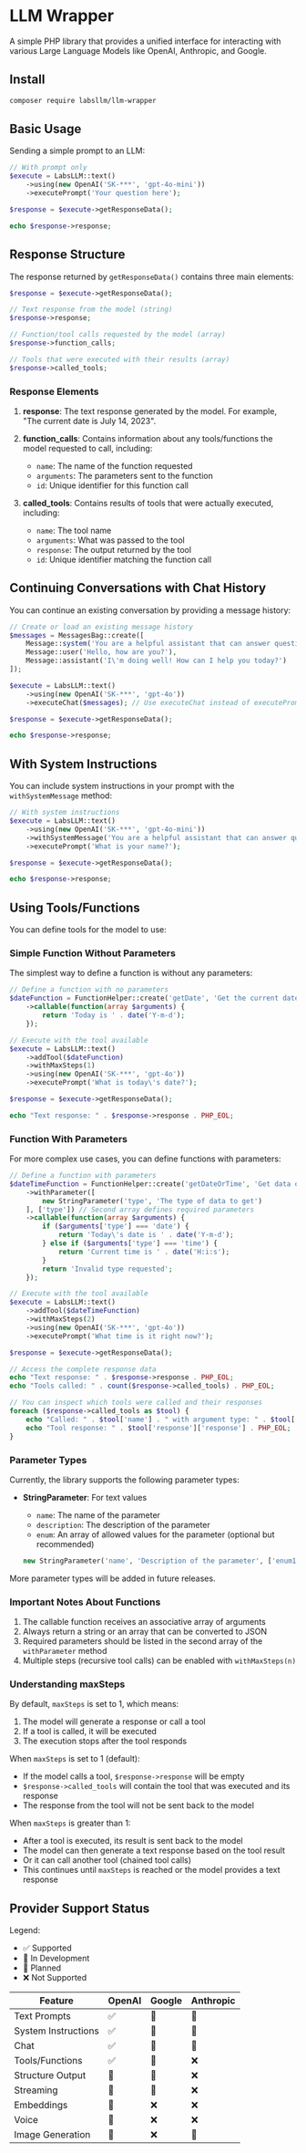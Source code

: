 # LLM Wrapper

A simple PHP library that provides a unified interface for interacting with various Large Language Models like OpenAI, Anthropic, and Google.

## Install

```bash
composer require labsllm/llm-wrapper
```

## Basic Usage

Sending a simple prompt to an LLM:

```php
// With prompt only
$execute = LabsLLM::text()
    ->using(new OpenAI('SK-***', 'gpt-4o-mini'))
    ->executePrompt('Your question here');

$response = $execute->getResponseData();

echo $response->response;
```

## Response Structure

The response returned by `getResponseData()` contains three main elements:

```php
$response = $execute->getResponseData();

// Text response from the model (string)
$response->response;

// Function/tool calls requested by the model (array)
$response->function_calls;

// Tools that were executed with their results (array)
$response->called_tools;
```

### Response Elements

1. **response**: The text response generated by the model. For example, "The current date is July 14, 2023".

2. **function_calls**: Contains information about any tools/functions the model requested to call, including:
   - `name`: The name of the function requested
   - `arguments`: The parameters sent to the function
   - `id`: Unique identifier for this function call

3. **called_tools**: Contains results of tools that were actually executed, including:
   - `name`: The tool name
   - `arguments`: What was passed to the tool
   - `response`: The output returned by the tool
   - `id`: Unique identifier matching the function call

## Continuing Conversations with Chat History

You can continue an existing conversation by providing a message history:

```php
// Create or load an existing message history
$messages = MessagesBag::create([
    Message::system('You are a helpful assistant that can answer questions.'),
    Message::user('Hello, how are you?'),
    Message::assistant('I\'m doing well! How can I help you today?')
]);

$execute = LabsLLM::text()
    ->using(new OpenAI('SK-***', 'gpt-4o'))
    ->executeChat($messages); // Use executeChat instead of executePrompt

$response = $execute->getResponseData();

echo $response->response;
```


## With System Instructions

You can include system instructions in your prompt with the `withSystemMessage` method:

```php
// With system instructions
$execute = LabsLLM::text()
    ->using(new OpenAI('SK-***', 'gpt-4o-mini'))
    ->withSystemMessage('You are a helpful assistant that can answer questions and help with tasks your name is John Doe.')
    ->executePrompt('What is your name?');

$response = $execute->getResponseData();

echo $response->response;
```

## Using Tools/Functions

You can define tools for the model to use:

### Simple Function Without Parameters

The simplest way to define a function is without any parameters:

```php
// Define a function with no parameters
$dateFunction = FunctionHelper::create('getDate', 'Get the current date')
    ->callable(function(array $arguments) {
        return 'Today is ' . date('Y-m-d');
    });

// Execute with the tool available
$execute = LabsLLM::text()
    ->addTool($dateFunction)
    ->withMaxSteps(1)
    ->using(new OpenAI('SK-***', 'gpt-4o'))
    ->executePrompt('What is today\'s date?');

$response = $execute->getResponseData();

echo "Text response: " . $response->response . PHP_EOL;
```

### Function With Parameters

For more complex use cases, you can define functions with parameters:

```php
// Define a function with parameters
$dateTimeFunction = FunctionHelper::create('getDateOrTime', 'Get data or time from the day')
    ->withParameter([
        new StringParameter('type', 'The type of data to get')
    ], ['type']) // Second array defines required parameters
    ->callable(function(array $arguments) {
        if ($arguments['type'] === 'date') {
            return 'Today\'s date is ' . date('Y-m-d');
        } else if ($arguments['type'] === 'time') {
            return 'Current time is ' . date('H:i:s');
        }
        return 'Invalid type requested';
    });

// Execute with the tool available
$execute = LabsLLM::text()
    ->addTool($dateTimeFunction)
    ->withMaxSteps(2)
    ->using(new OpenAI('SK-***', 'gpt-4o'))
    ->executePrompt('What time is it right now?');

$response = $execute->getResponseData();

// Access the complete response data
echo "Text response: " . $response->response . PHP_EOL;
echo "Tools called: " . count($response->called_tools) . PHP_EOL;

// You can inspect which tools were called and their responses
foreach ($response->called_tools as $tool) {
    echo "Called: " . $tool['name'] . " with argument type: " . $tool['arguments']['type'] . PHP_EOL;
    echo "Tool response: " . $tool['response']['response'] . PHP_EOL;
}
```

### Parameter Types

Currently, the library supports the following parameter types:

- **StringParameter**: For text values
  - `name`: The name of the parameter
  - `description`: The description of the parameter
  - `enum`: An array of allowed values for the parameter (optional but recommended)

  ```php
  new StringParameter('name', 'Description of the parameter', ['enum1', 'enum2'])
  ```

More parameter types will be added in future releases.

### Important Notes About Functions

1. The callable function receives an associative array of arguments
2. Always return a string or an array that can be converted to JSON
3. Required parameters should be listed in the second array of the `withParameter` method
4. Multiple steps (recursive tool calls) can be enabled with `withMaxSteps(n)`

### Understanding maxSteps

By default, `maxSteps` is set to 1, which means:

1. The model will generate a response or call a tool
2. If a tool is called, it will be executed
3. The execution stops after the tool responds

When `maxSteps` is set to 1 (default):
- If the model calls a tool, `$response->response` will be empty
- `$response->called_tools` will contain the tool that was executed and its response
- The response from the tool will not be sent back to the model

When `maxSteps` is greater than 1:
- After a tool is executed, its result is sent back to the model
- The model can then generate a text response based on the tool result
- Or it can call another tool (chained tool calls)
- This continues until `maxSteps` is reached or the model provides a text response


## Provider Support Status

Legend:
- ✅ Supported
- 🚧 In Development
- 📅 Planned
- ❌ Not Supported

| Feature | OpenAI | Google | Anthropic |
|---------|--------|-----------|--------|
| Text Prompts | ✅ | 🚧 | 📅 |
| System Instructions | ✅ | 🚧 | 📅 |
| Chat | ✅ | 🚧 | 📅 |
| Tools/Functions | ✅ | 📅 | ❌ 
| Structure Output | 🚧 | 📅 | ❌ |
| Streaming | 🚧 | 📅 | ❌ |
| Embeddings | 📅 | ❌ | ❌ |
| Voice | 📅 | ❌ | ❌ |
| Image Generation | 📅 | ❌ | 📅 | 